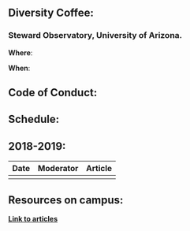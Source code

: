 ## Diversity Coffee:
### Steward Observatory, University of Arizona. 

**Where**: 

**When**: 

## Code of Conduct: 

## Schedule: 

## 2018-2019:

| Date        | Moderator           | Article  |
| ------------- |:-------------:| -----:|
| | | |

## Resources on campus:

[**Link to articles**](https://docs.google.com/document/d/1eDh4wD0vQzbsziArDiIWJWWZfIRnsm0PZ0mpT0bFVQg/edit)
